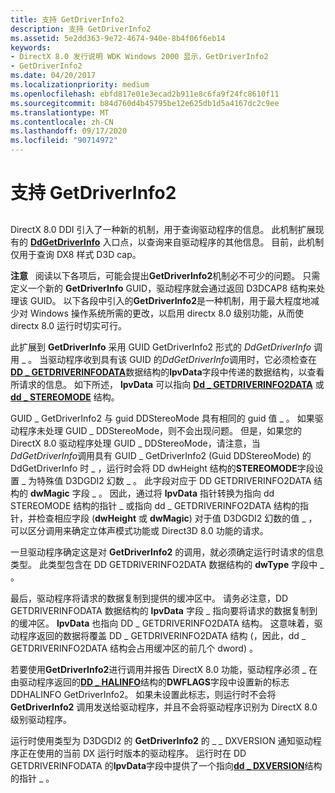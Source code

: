 ```yaml
---
title: 支持 GetDriverInfo2
description: 支持 GetDriverInfo2
ms.assetid: 5e2dd363-9e72-4674-940e-8b4f06f6eb14
keywords:
- DirectX 8.0 发行说明 WDK Windows 2000 显示，GetDriverInfo2
- GetDriverInfo2
ms.date: 04/20/2017
ms.localizationpriority: medium
ms.openlocfilehash: ebfd817e01e3ecad2b911e8c6fa9f24fc8610f11
ms.sourcegitcommit: b84d760d4b45795be12e625db1d5a4167dc2c9ee
ms.translationtype: MT
ms.contentlocale: zh-CN
ms.lasthandoff: 09/17/2020
ms.locfileid: "90714972"
---
```

# <a name="supporting-getdriverinfo2"></a>支持 GetDriverInfo2


## <span id="ddk_supporting_getdriverinfo2_gg"></span><span id="DDK_SUPPORTING_GETDRIVERINFO2_GG"></span>


DirectX 8.0 DDI 引入了一种新的机制，用于查询驱动程序的信息。 此机制扩展现有的 [**DdGetDriverInfo**](/windows/win32/api/ddrawint/nc-ddrawint-pdd_getdriverinfo) 入口点，以查询来自驱动程序的其他信息。 目前，此机制仅用于查询 DX8 样式 D3D cap。

**注意**   阅读以下各项后，可能会提出**GetDriverInfo2**机制必不可少的问题。 只需定义一个新的 **GetDriverInfo** GUID，驱动程序就会通过返回 D3DCAP8 结构来处理该 GUID。 以下各段中引入的**GetDriverInfo2**是一种机制，用于最大程度地减少对 Windows 操作系统所需的更改，以启用 directx 8.0 级别功能，从而使 directx 8.0 运行时切实可行。

 

此扩展到 **GetDriverInfo** 采用 GUID GetDriverInfo2 形式的 *DdGetDriverInfo* 调用 \_ 。 当驱动程序收到具有该 GUID 的*DdGetDriverInfo*调用时，它必须检查在[**DD \_ GETDRIVERINFODATA**](/windows/win32/api/ddrawint/ns-ddrawint-_dd_getdriverinfodata)数据结构的**lpvData**字段中传递的数据结构，以查看所请求的信息。 如下所述， **lpvData** 可以指向 [**Dd \_ GETDRIVERINFO2DATA**](/windows-hardware/drivers/ddi/d3dhal/ns-d3dhal-_dd_getdriverinfo2data) 或 [**dd \_ STEREOMODE**](/windows/win32/api/ddrawint/ns-ddrawint-_dd_stereomode) 结构。

GUID \_ GetDriverInfo2 与 guid DDStereoMode 具有相同的 guid 值 \_ 。 如果驱动程序未处理 GUID \_ DDStereoMode，则不会出现问题。 但是，如果您的 DirectX 8.0 驱动程序处理 GUID \_ DDStereoMode，请注意，当*DdGetDriverInfo*调用具有 GUID \_ GetDriverInfo2 (Guid DDStereoMode) 的 DdGetDriverInfo 时 \_ ，运行时会将 DD dwHeight 结构的**STEREOMODE**字段设置 \_ 为特殊值 D3DGDI2 幻数 \_ 。 此字段对应于 DD GETDRIVERINFO2DATA 结构的 **dwMagic** 字段 \_ 。 因此，通过将 **lpvData** 指针转换为指向 dd STEREOMODE 结构的指针 \_ 或指向 dd \_ GETDRIVERINFO2DATA 结构的指针，并检查相应字段 (**dwHeight** 或 **dwMagic**) 对于值 D3DGDI2 幻数的值 \_ ，可以区分调用来确定立体声模式功能或 Direct3D 8.0 功能的请求。

一旦驱动程序确定这是对 **GetDriverInfo2** 的调用，就必须确定运行时请求的信息类型。 此类型包含在 DD GETDRIVERINFO2DATA 数据结构的 **dwType** 字段中 \_ 。

最后，驱动程序将请求的数据复制到提供的缓冲区中。 请务必注意，DD GETDRIVERINFODATA 数据结构的 **lpvData** 字段 \_ 指向要将请求的数据复制到的缓冲区。 **lpvData** 也指向 DD \_ GETDRIVERINFO2DATA 结构。 这意味着，驱动程序返回的数据将覆盖 DD \_ GETDRIVERINFO2DATA 结构 (，因此，dd \_ GETDRIVERINFO2DATA 结构会占用缓冲区的前几个 dword) 。

若要使用**GetDriverInfo2**进行调用并报告 DirectX 8.0 功能，驱动程序必须 \_ 在由驱动程序返回的[**DD \_ HALINFO**](/windows/win32/api/ddrawint/ns-ddrawint-_dd_halinfo)结构的**DWFLAGS**字段中设置新的标志 DDHALINFO GetDriverInfo2。 如果未设置此标志，则运行时不会将 **GetDriverInfo2** 调用发送给驱动程序，并且不会将驱动程序识别为 DirectX 8.0 级别驱动程序。

运行时使用类型为 D3DGDI2 的 **GetDriverInfo2** 的 \_ \_ DXVERSION 通知驱动程序正在使用的当前 DX 运行时版本的驱动程序。 运行时在 DD GETDRIVERINFODATA 的**lpvData**字段中提供了一个指向[**dd \_ DXVERSION**](/windows-hardware/drivers/ddi/d3dhal/ns-d3dhal-_dd_dxversion)结构的指针 \_ 。

 

